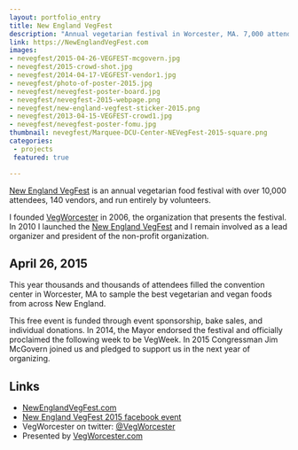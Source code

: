 ```yaml
---
layout: portfolio_entry
title: New England VegFest
description: "Annual vegetarian festival in Worcester, MA. 7,000 attendees, 120 exhibitors, 200 volunteers."
link: https://NewEnglandVegFest.com
images:
- nevegfest/2015-04-26-VEGFEST-mcgovern.jpg
- nevegfest/2015-crowd-shot.jpg
- nevegfest/2014-04-17-VEGFEST-vendor1.jpg
- nevegfest/photo-of-poster-2015.jpg
- nevegfest/nevegfest-poster-board.jpg
- nevegfest/nevegfest-2015-webpage.png
- nevegfest/new-england-vegfest-sticker-2015.png
- nevegfest/2013-04-15-VEGFEST-crowd1.jpg
- nevegfest/nevegfest-poster-fomu.jpg
thumbnail: nevegfest/Marquee-DCU-Center-NEVegFest-2015-square.png
categories:
 - projects
 featured: true

---
```


[New England VegFest](https://NewEnglandVegFest.com) is an annual vegetarian food festival with over 10,000 attendees, 140 vendors, and run entirely by volunteers.

I founded [VegWorcester](http://VegWorcester.com) in 2006, the organization that presents the festival. In 2010 I launched the [New England VegFest](https://NewEnglandVegFest.com)  and I remain involved as a lead organizer and president of the non-profit organization.

## April 26, 2015

This year thousands and thousands of attendees filled the convention center in Worcester, MA to sample the best vegetarian and vegan foods from across New England.

This free event is funded through event sponsorship, bake sales, and individual donations. In 2014, the Mayor endorsed the festival and officially proclaimed the following week to be VegWeek. In 2015 Congressman Jim McGovern joined us and pledged to support us in the next year of organizing.

## Links

 * [NewEnglandVegFest.com](https://NewEnglandVegFest.com)
 * [New England VegFest 2015 facebook event](https://www.facebook.com/events/355366494646694/)
 * VegWorcester on twitter: [@VegWorcester](https://twitter.com/VegWorcester)
 * Presented by [VegWorcester.com](http://VegWorcester.com)
